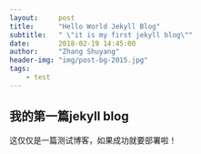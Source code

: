 ```yaml
---
layout:     post
title:      "Hello World Jekyll Blog"
subtitle:   " \"it is my first jekyll blog\""
date:       2018-02-19 14:45:00
author:     "Zhang Shuyang"
header-img: "img/post-bg-2015.jpg"
tags:
    - test
---
```


##  我的第一篇jekyll blog

这仅仅是一篇测试博客，如果成功就要部署啦！
